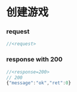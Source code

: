 # 创建游戏


### request

```js
//<request>
```

### response with 200

```js
//<response=200>
// 200
{"message":"ok","ret":0}
```
